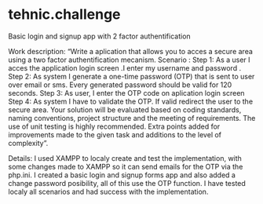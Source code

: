# tehnic.challenge

Basic login and signup app with 2 factor authentification

Work description:
“Write a aplication that allows you to acces a secure area using a two factor authentification mecanism.
Scenario :
Step 1: As a user I acces the application login screen .I enter my username and password .
Step 2: As  system I generate a one-time password (OTP) that is sent to user over email or sms. Every generated password should be valid for 120 seconds.
Step 3: As user, I enter the OTP code  on aplication login screen
Step 4: As system I have to  validate the OTP. If valid redirect the user to the secure area.
Your solution will be evaluated based on coding standards, naming conventions, project structure and the meeting of requirements. The use of unit testing is highly recommended.
Extra points added for improvements made to the given task and additions to the level of complexity”.

Details:
I used XAMPP to localy create and test the implementation, with some changes made to XAMPP so it can send emails for the OTP via the php.ini.
I created a basic login and signup forms app and also added a change password posibility, all of this use the OTP function.
I have tested localy all scenarios and had success with the implementation.
